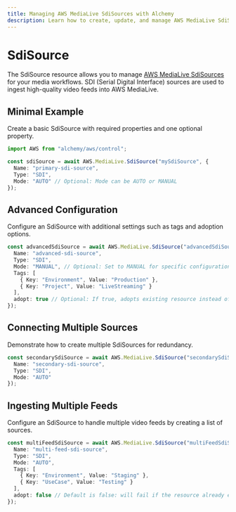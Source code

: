 ```yaml
---
title: Managing AWS MediaLive SdiSources with Alchemy
description: Learn how to create, update, and manage AWS MediaLive SdiSources using Alchemy Cloud Control.
---
```


# SdiSource

The SdiSource resource allows you to manage [AWS MediaLive SdiSources](https://docs.aws.amazon.com/medialive/latest/userguide/) for your media workflows. SDI (Serial Digital Interface) sources are used to ingest high-quality video feeds into AWS MediaLive.

## Minimal Example

Create a basic SdiSource with required properties and one optional property.

```ts
import AWS from "alchemy/aws/control";

const sdiSource = await AWS.MediaLive.SdiSource("mySdiSource", {
  Name: "primary-sdi-source",
  Type: "SDI",
  Mode: "AUTO" // Optional: Mode can be AUTO or MANUAL
});
```

## Advanced Configuration

Configure an SdiSource with additional settings such as tags and adoption options.

```ts
const advancedSdiSource = await AWS.MediaLive.SdiSource("advancedSdiSource", {
  Name: "advanced-sdi-source",
  Type: "SDI",
  Mode: "MANUAL", // Optional: Set to MANUAL for specific configurations
  Tags: [
    { Key: "Environment", Value: "Production" },
    { Key: "Project", Value: "LiveStreaming" }
  ],
  adopt: true // Optional: If true, adopts existing resource instead of failing
});
```

## Connecting Multiple Sources

Demonstrate how to create multiple SdiSources for redundancy.

```ts
const secondarySdiSource = await AWS.MediaLive.SdiSource("secondarySdiSource", {
  Name: "secondary-sdi-source",
  Type: "SDI",
  Mode: "AUTO"
});
```

## Ingesting Multiple Feeds

Configure an SdiSource to handle multiple video feeds by creating a list of sources.

```ts
const multiFeedSdiSource = await AWS.MediaLive.SdiSource("multiFeedSdiSource", {
  Name: "multi-feed-sdi-source",
  Type: "SDI",
  Mode: "AUTO",
  Tags: [
    { Key: "Environment", Value: "Staging" },
    { Key: "UseCase", Value: "Testing" }
  ],
  adopt: false // Default is false: will fail if the resource already exists
});
```